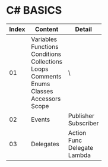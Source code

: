 # C# BASICS

| Index | Content                                                      | Detail                                     |
| ----- | ------------------------------------------------------------ | ------------------------------------------ |
| 01    | Variables<br />Functions<br />Conditions<br />Collections<br />Loops<br />Comments<br />Enums<br />Classes<br />Accessors<br />Scope | \                                          |
| 02    | Events                                                       | Publisher<br />Subscriber                  |
| 03    | Delegates                                                    | Action<br />Func<br />Delegate<br />Lambda |

